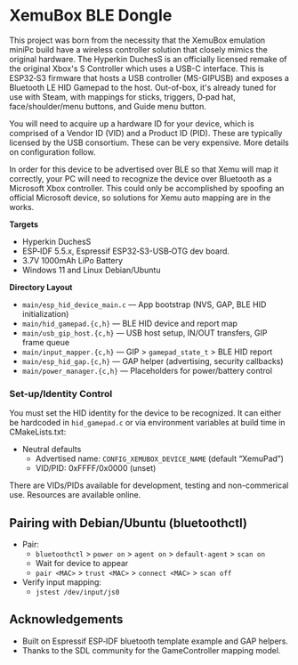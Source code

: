 # XemuBox BLE Dongle

This project was born from the necessity that the XemuBox emulation miniPc build have a wireless controller solution that closely mimics the original hardware. The Hyperkin DuchesS is an officially licensed remake of the original Xbox's S Controller which uses a USB-C interface. This is ESP32‑S3 firmware that hosts a USB controller (MS-GIPUSB) and exposes a Bluetooth LE HID Gamepad to the host. Out-of-box, it's already tuned for use with Steam, with mappings for sticks, triggers, D‑pad hat, face/shoulder/menu buttons, and Guide menu button.

You will need to acquire up a hardware ID for your device, which is comprised of a Vendor ID (VID) and a Product ID (PID). These are typically licensed by the USB consortium. These can be very expensive. More details on configuration follow.

In order for this device to be advertised over BLE so that Xemu will map it correctly, your PC will need to recognize the device over Bluetooth as a Microsoft Xbox controller. This could only be accomplished by spoofing an official Microsoft device, so solutions for Xemu auto mapping are in the works. 

**Targets**

- Hyperkin DuchesS
- ESP‑IDF 5.5.x, Espressif ESP32‑S3-USB‑OTG dev board.
- 3.7V 1000mAh LiPo Battery
- Windows 11 and Linux Debian/Ubuntu

**Directory Layout**
- `main/esp_hid_device_main.c` — App bootstrap (NVS, GAP, BLE HID initialization)
- `main/hid_gamepad.{c,h}` — BLE HID device and report map
- `main/usb_gip_host.{c,h}` — USB host setup, IN/OUT transfers, GIP frame queue
- `main/input_mapper.{c,h}` — GIP > `gamepad_state_t` > BLE HID report
- `main/esp_hid_gap.{c,h}` — GAP helper (advertising, security callbacks)
- `main/power_manager.{c,h}` — Placeholders for power/battery control

### Set-up/Identity Control

You must set the HID identity for the device to be recognized. It can either be hardcoded in `hid_gamepad.c` or via environment variables at build time in CMakeLists.txt:

- Neutral defaults
  - Advertised name: `CONFIG_XEMUBOX_DEVICE_NAME` (default “XemuPad”)
  - VID/PID: 0xFFFF/0x0000 (unset)

There are VIDs/PIDs available for development, testing and non-commerical use. Resources are available online.

## Pairing with Debian/Ubuntu (bluetoothctl)

- Pair:
  - `bluetoothctl` > `power on` > `agent on` > `default-agent` > `scan on`
  - Wait for device to appear
  - `pair <MAC>` > `trust <MAC>` > `connect <MAC>` > `scan off`
- Verify input mapping:
  - `jstest /dev/input/js0`

## Acknowledgements

- Built on Espressif ESP‑IDF bluetooth template example and GAP helpers.
- Thanks to the SDL community for the GameController mapping model.
